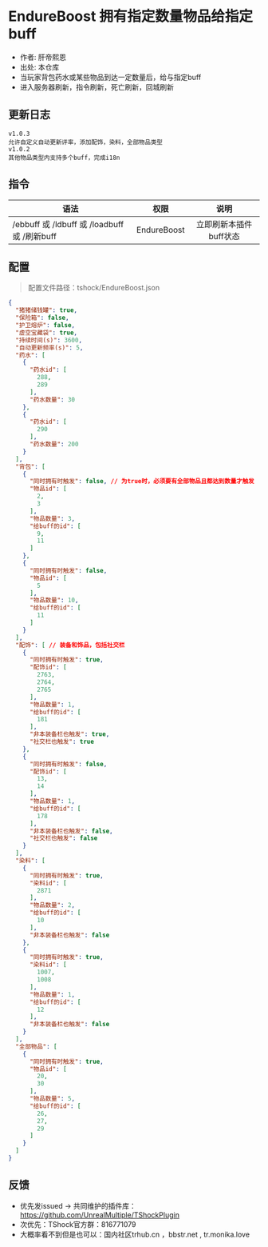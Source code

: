 # EndureBoost 拥有指定数量物品给指定buff

- 作者: 肝帝熙恩
- 出处: 本仓库
- 当玩家背包药水或某些物品到达一定数量后，给与指定buff
- 进入服务器刷新，指令刷新，死亡刷新，回城刷新

## 更新日志

```
v1.0.3
允许自定义自动更新评率，添加配饰，染料，全部物品类型
v1.0.2
其他物品类型内支持多个buff，完成i18n
```

## 指令

| 语法           |        权限         |   说明   |
| -------------- | :-----------------: | :------: |
| /ebbuff 或 /ldbuff 或 /loadbuff 或 /刷新buff| EndureBoost| 立即刷新本插件buff状态|

## 配置
> 配置文件路径：tshock/EndureBoost.json
```json
{
  "猪猪储钱罐": true,
  "保险箱": false,
  "护卫熔炉": false,
  "虚空宝藏袋": true,
  "持续时间(s)": 3600,
  "自动更新频率(s)": 5,
  "药水": [
    {
      "药水id": [
        288,
        289
      ],
      "药水数量": 30
    },
    {
      "药水id": [
        290
      ],
      "药水数量": 200
    }
  ],
  "背包": [
    {
      "同时拥有时触发": false, // 为true时，必须要有全部物品且都达到数量才触发
      "物品id": [
        2,
        3
      ],
      "物品数量": 3,
      "给buff的id": [
        9,
        11
      ]
    },
    {
      "同时拥有时触发": false,
      "物品id": [
        5
      ],
      "物品数量": 10,
      "给buff的id": [
        11
      ]
    }
  ],
  "配饰": [ // 装备和饰品，包括社交栏
    {
      "同时拥有时触发": true,
      "配饰id": [
        2763,
        2764,
        2765
      ],
      "物品数量": 1,
      "给buff的id": [
        181
      ],
      "非本装备栏也触发": true,
      "社交栏也触发": true
    },
    {
      "同时拥有时触发": false,
      "配饰id": [
        13,
        14
      ],
      "物品数量": 1,
      "给buff的id": [
        178
      ],
      "非本装备栏也触发": false,
      "社交栏也触发": false
    }
  ],
  "染料": [
    {
      "同时拥有时触发": true,
      "染料id": [
        2871
      ],
      "物品数量": 2,
      "给buff的id": [
        10
      ],
      "非本装备栏也触发": false
    },
    {
      "同时拥有时触发": true,
      "染料id": [
        1007,
        1008
      ],
      "物品数量": 1,
      "给buff的id": [
        12
      ],
      "非本装备栏也触发": false
    }
  ],
  "全部物品": [
    {
      "同时拥有时触发": true,
      "物品id": [
        20,
        30
      ],
      "物品数量": 5,
      "给buff的id": [
        26,
        27,
        29
      ]
    }
  ]
}
```

## 反馈
- 优先发issued -> 共同维护的插件库：https://github.com/UnrealMultiple/TShockPlugin
- 次优先：TShock官方群：816771079
- 大概率看不到但是也可以：国内社区trhub.cn ，bbstr.net , tr.monika.love

